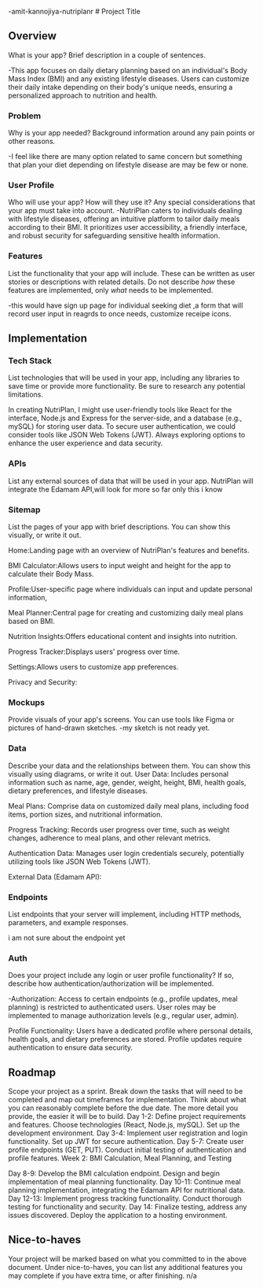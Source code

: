 -amit-kannojiya-nutriplanr # Project Title

## Overview
What is your app? Brief description in a couple of sentences.

-This app focuses on daily dietary planning based on an individual's Body Mass Index (BMI) and any existing lifestyle diseases. Users can customize their daily intake depending on their body's unique needs, ensuring a personalized approach to nutrition and health.

### Problem
Why is your app needed? Background information around any pain points or other reasons.

-I feel like there are many option related to same concern but something that plan your diet depending on lifestyle disease are may be few or none.

### User Profile

Who will use your app? How will they use it? Any special considerations that your app must take into account.
-NutriPlan caters to individuals dealing with lifestyle diseases, offering an intuitive platform to tailor daily meals according to their BMI. It prioritizes user accessibility, a friendly interface, and robust security for safeguarding sensitive health information.


### Features

List the functionality that your app will include. These can be written as user stories or descriptions with related details. Do not describe _how_ these features are implemented, only _what_ needs to be implemented.

-this would have sign up page for individual seeking diet ,a form that will record user input in reagrds to once needs, customize receipe icons.

## Implementation

### Tech Stack

List technologies that will be used in your app, including any libraries to save time or provide more functionality. Be sure to research any potential limitations.

In creating NutriPlan, I might use user-friendly tools like React for the interface, Node.js and Express for the server-side, and a database (e.g., mySQL) for storing user data. To secure user authentication, we could consider tools like JSON Web Tokens (JWT). Always exploring options to enhance the user experience and data security.
### APIs

List any external sources of data that will be used in your app.
NutriPlan will integrate the Edamam API,will look for more so far only this i know
### Sitemap

List the pages of your app with brief descriptions. You can show this visually, or write it out.

Home:Landing page with an overview of NutriPlan's features and benefits.

BMI Calculator:Allows users to input weight and height for the app to calculate their Body Mass.

Profile:User-specific page where individuals can input and update personal information,

Meal Planner:Central page for creating and customizing daily meal plans based on BMI.

Nutrition Insights:Offers educational content and insights into nutrition.

Progress Tracker:Displays users' progress over time.

Settings:Allows users to customize app preferences.

Privacy and Security:

### Mockups

Provide visuals of your app's screens. You can use tools like Figma or pictures of hand-drawn sketches.
-my sketch is not ready yet.

### Data

Describe your data and the relationships between them. You can show this visually using diagrams, or write it out. 
User Data: Includes personal information such as name, age, gender, weight, height, BMI, health goals, dietary preferences, and lifestyle diseases.

Meal Plans: Comprise data on customized daily meal plans, including food items, portion sizes, and nutritional information.

Progress Tracking: Records user progress over time, such as weight changes, adherence to meal plans, and other relevant metrics.

Authentication Data: Manages user login credentials securely, potentially utilizing tools like JSON Web Tokens (JWT).

External Data (Edamam API):

### Endpoints

List endpoints that your server will implement, including HTTP methods, parameters, and example responses.

i am not sure about the endpoint yet

### Auth

Does your project include any login or user profile functionality? If so, describe how authentication/authorization will be implemented.

-Authorization:
Access to certain endpoints (e.g., profile updates, meal planning) is restricted to authenticated users.
User roles may be implemented to manage authorization levels (e.g., regular user, admin).

Profile Functionality:
Users have a dedicated profile where personal details, health goals, and dietary preferences are stored.
Profile updates require authentication to ensure data security.

## Roadmap

Scope your project as a sprint. Break down the tasks that will need to be completed and map out timeframes for implementation. Think about what you can reasonably complete before the due date. The more detail you provide, the easier it will be to build.
Day 1-2:
Define project requirements and features.
Choose technologies (React, Node.js, mySQL).
Set up the development environment.
Day 3-4:
Implement user registration and login functionality.
Set up JWT for secure authentication.
Day 5-7:
Create user profile endpoints (GET, PUT).
Conduct initial testing of authentication and profile features.
Week 2: BMI Calculation, Meal Planning, and Testing

Day 8-9:
Develop the BMI calculation endpoint.
Design and begin implementation of meal planning functionality.
Day 10-11:
Continue meal planning implementation, integrating the Edamam API for nutritional data.
Day 12-13:
Implement progress tracking functionality.
Conduct thorough testing for functionality and security.
Day 14:
Finalize testing, address any issues discovered.
Deploy the application to a hosting environment.

## Nice-to-haves

Your project will be marked based on what you committed to in the above document. Under nice-to-haves, you can list any additional features you may complete if you have extra time, or after finishing.
n/a
